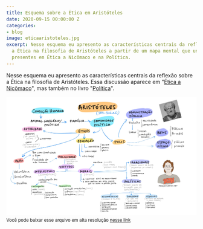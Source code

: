 ```yaml
---
title: Esquema sobre a Ética em Aristóteles
date: 2020-09-15 00:00:00 Z
categories:
- blog
image: eticaaristoteles.jpg
excerpt: Nesse esquema eu apresento as características centrais da reflexão sobre
  a Ética na filosofia de Aristóteles a partir de um mapa mental que une as discussões
  presentes em Ética a Nicômaco e na Política.
---
```


Nesse esquema eu apresento as características centrais da reflexão sobre a Ética na filosofia de Aristóteles. Essa discussão aparece em "[Ética a Nicômaco](https://amzn.to/3mofvkL)", mas também no livro "[Política](https://amzn.to/2ZFK7EO)".

<img src="/assets/images/eticaaristoteles.jpg">
<small>Você pode baixar esse arquivo em alta resolução <a href="https://drive.google.com/file/d/1P0x0TNThAvqT7LEjW1gpf8FBaBwPs26s/view?usp=sharing" target="_blank">nesse link</a><small>
